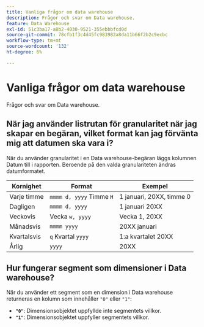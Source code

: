 ```yaml
---
title: Vanliga frågor om data warehouse
description: Frågor och svar om Data warehouse.
feature: Data Warehouse
exl-id: 51c3ba17-a8b2-4030-9521-355ebbbfcd0d
source-git-commit: 78cfb1f3c4d45fc983982a8da11b66f2b2c9ecbc
workflow-type: tm+mt
source-wordcount: '132'
ht-degree: 6%

---
```


# Vanliga frågor om data warehouse

Frågor och svar om Data warehouse.

## När jag använder listrutan för granularitet när jag skapar en begäran, vilket format kan jag förvänta mig att datumen ska vara i?

När du använder granularitet i en Data warehouse-begäran läggs kolumnen Datum till i rapporten. Beroende på den valda granulariteten ändras datumformatet.

| Kornighet | Format | Exempel |
| --- | --- | --- |
| Varje timme | `mmmm d, yyyy` Timme `H` | 1 januari, 20XX, timme 0 |
| Dagligen | `mmmm d, yyyy` | 1 januari 20XX |
| Veckovis | Vecka `w, yyyy` | Vecka 1, 20XX |
| Månadsvis | `mmmm yyyy` | 20XX januari |
| Kvartalsvis | `q` Kvartal `yyyy` | 1:a kvartalet 20XX |
| Årlig | `yyyy` | 20XX |

## Hur fungerar segment som dimensioner i Data warehouse?

När du använder ett segment som en dimension i Data warehouse returneras en kolumn som innehåller `"0"` eller `"1"`:

* **`"0"`**: Dimensionsobjektet uppfyllde inte segmentets villkor.
* **`"1"`**: Dimensionsobjektet uppfyller segmentets villkor.
